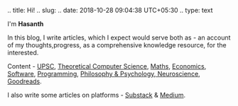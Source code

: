.. title: Hi!
.. slug:
.. date: 2018-10-28 09:04:38 UTC+05:30
.. type: text

I'm **Hasanth** 

In this blog, I write articles, which I expect would serve both as - an account of my thoughts,progress, as a comprehensive  knowledge resource, for the interested.

Content - [UPSC](link://category/upsc), [Theoretical Computer Science](link://category/tcs), [Maths](link://category/maths), [Economics](link://category/economics), [Software](link://category/software), [Programming](link://category/programming), [Philosophy & Psychology, Neuroscience](link://category/mind), [Goodreads](link://category/goodreads).

I also write some articles on platforms - [Substack](https://jeanbourgain8.substack.com/publish) & [Medium](https://medium.com/@jeanbourgain8).












